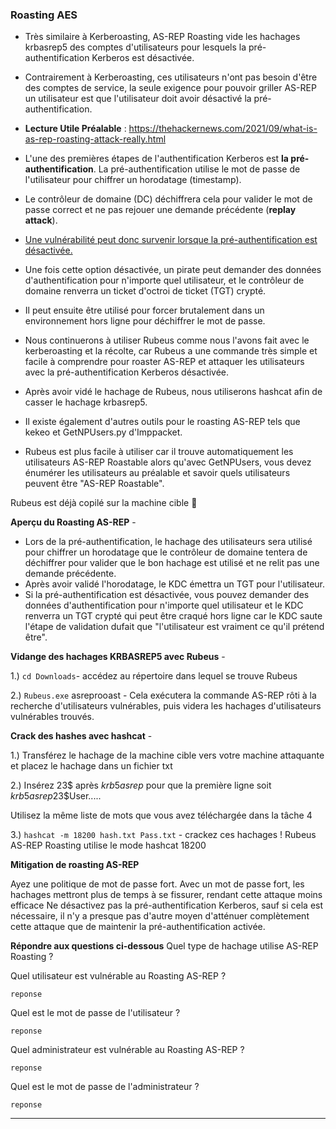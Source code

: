 ### Roasting AES

- Très similaire à Kerberoasting, AS-REP Roasting vide les hachages krbasrep5 des comptes d'utilisateurs pour lesquels la pré-authentification Kerberos est désactivée.   

- Contrairement à Kerberoasting, ces utilisateurs n'ont pas besoin d'être des comptes de service, la seule exigence pour pouvoir griller AS-REP un utilisateur est que l'utilisateur doit avoir désactivé la pré-authentification.

- **Lecture Utile Préalable** : https://thehackernews.com/2021/09/what-is-as-rep-roasting-attack-really.html

- L'une des premières étapes de l'authentification Kerberos est **la pré-authentification**. La pré-authentification utilise le mot de passe de l'utilisateur pour chiffrer un horodatage (timestamp).   
- Le contrôleur de domaine (DC) déchiffrera cela pour valider le mot de passe correct et ne pas rejouer une demande précédente (**replay attack**). 
- <ins>Une vulnérabilité peut donc survenir lorsque la pré-authentification est désactivée.</ins>

- Une fois cette option désactivée, un pirate peut demander des données d'authentification pour n'importe quel utilisateur, et le contrôleur de domaine renverra un ticket d'octroi de ticket (TGT) crypté.  
-  Il peut ensuite être utilisé pour forcer brutalement dans un environnement hors ligne pour déchiffrer le mot de passe.

- Nous continuerons à utiliser Rubeus comme nous l'avons fait avec le kerberoasting et la récolte, car Rubeus a une commande très simple et facile à comprendre pour roaster AS-REP et attaquer les utilisateurs avec la pré-authentification Kerberos désactivée.  
- Après avoir vidé le hachage de Rubeus, nous utiliserons hashcat afin de casser le hachage krbasrep5.

- Il existe également d'autres outils pour le roasting AS-REP tels que kekeo et GetNPUsers.py d'Imppacket.  
- Rubeus est plus facile à utiliser car il trouve automatiquement les utilisateurs AS-REP Roastable alors qu'avec GetNPUsers, vous devez énumérer les utilisateurs au préalable et savoir quels utilisateurs peuvent être "AS-REP Roastable".

Rubeus est déjà copilé sur la machine cible 🙌

**Aperçu du Roasting AS-REP** -

- Lors de la pré-authentification, le hachage des utilisateurs sera utilisé pour chiffrer un horodatage que le contrôleur de domaine tentera de déchiffrer pour valider que le bon hachage est utilisé et ne relit pas une demande précédente.  
- Après avoir validé l'horodatage, le KDC émettra un TGT pour l'utilisateur.  
- Si la pré-authentification est désactivée, vous pouvez demander des données d'authentification pour n'importe quel utilisateur et le KDC renverra un TGT crypté qui peut être craqué hors ligne car le KDC saute l'étape de validation dufait que "l'utilisateur est vraiment ce qu'il prétend être".

**Vidange des hachages KRBASREP5 avec Rubeus** -

1.) ```cd Downloads```- accédez au répertoire dans lequel se trouve Rubeus

2.) ```Rubeus.exe``` asreprooast - Cela exécutera la commande AS-REP rôti à la recherche d'utilisateurs vulnérables, puis videra les hachages d'utilisateurs vulnérables trouvés.

**Crack des hashes avec hashcat** -

1.) Transférez le hachage de la machine cible vers votre machine attaquante et placez le hachage dans un fichier txt

2.) Insérez 23$ après $krb5asrep$ pour que la première ligne soit $krb5asrep$23$User.....

Utilisez la même liste de mots que vous avez téléchargée dans la tâche 4

3.) ```hashcat -m 18200 hash.txt Pass.txt``` - crackez ces hachages ! Rubeus AS-REP Roasting utilise le mode hashcat 18200


**Mitigation de roasting AS-REP**

Ayez une politique de mot de passe fort. Avec un mot de passe fort, les hachages mettront plus de temps à se fissurer, rendant cette attaque moins efficace
Ne désactivez pas la pré-authentification Kerberos, sauf si cela est nécessaire, il n'y a presque pas d'autre moyen d'atténuer complètement cette attaque que de maintenir la pré-authentification activée.

**Répondre aux questions ci-dessous**
Quel type de hachage utilise AS-REP Roasting ?

Quel utilisateur est vulnérable au Roasting AS-REP ?
```
reponse
```
Quel est le mot de passe de l'utilisateur ?
```
reponse
```
Quel administrateur est vulnérable au Roasting AS-REP ?
```
reponse
```
Quel est le mot de passe de l'administrateur ?
```
reponse
```
---
